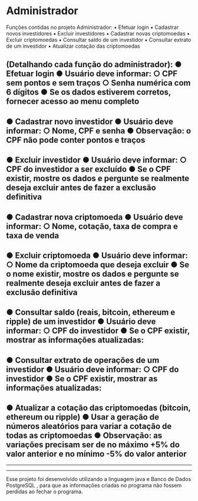 # Administrador
Funções contidas no projeto Administrador:
▪ Efetuar login
▪ Cadastrar novos investidores
▪ Excluir investidores
▪ Cadastrar novas criptomoedas
▪ Excluir criptomoedas
▪ Consultar saldo de um investidor
▪ Consultar extrato de um investidor
▪ Atualizar cotação das criptomoedas

(Detalhando cada função do administrador):
● Efetuar login
● Usuário deve informar:
○ CPF sem pontos e sem traços
○ Senha numérica com 6 dígitos
● Se os dados estiverem corretos, fornecer acesso ao
menu completo
---------------------------------------------------
● Cadastrar novo investidor
● Usuário deve informar:
○ Nome, CPF e senha
● Observação: o CPF não pode conter pontos e traços
---------------------------------------------------
● Excluir investidor
● Usuário deve informar:
○ CPF do investidor a ser excluído
● Se o CPF existir, mostre os dados e pergunte se
realmente deseja excluir antes de fazer a exclusão
definitiva
---------------------------------------------------
● Cadastrar nova criptomoeda
● Usuário deve informar:
○ Nome, cotação, taxa de compra e taxa de venda
---------------------------------------------------
● Excluir criptomoeda
● Usuário deve informar:
○ Nome da criptomoeda que deseja excluir
● Se o nome existir, mostre os dados e pergunte se
realmente deseja excluir antes de fazer a exclusão
definitiva
---------------------------------------------------
● Consultar saldo (reais, bitcoin, ethereum e ripple) de um
investidor
● Usuário deve informar:
○ CPF do investidor
● Se o CPF existir, mostrar as informações atualizadas:
---------------------------------------------------
● Consultar extrato de operações de um investidor
● Usuário deve informar:
○ CPF do investidor
● Se o CPF existir, mostrar as informações atualizadas:
---------------------------------------------------
● Atualizar a cotação das criptomoedas (bitcoin, ethereum ou
ripple)
● Usar a geração de números aleatórios para variar a
cotação de todas as criptomoedas
● Observação: as variações precisam ser de no máximo
+5% do valor anterior e no mínimo -5% do valor anterior
---------------------------------------------------
---------------------------------------------------
---------------------------------------------------
Esse projeto foi desenvolvido utilizando a linguagem java e Banco de Dados PostgreSQL , para que
as informações criadas no programa não fossem perdidas ao fechar o programa.

